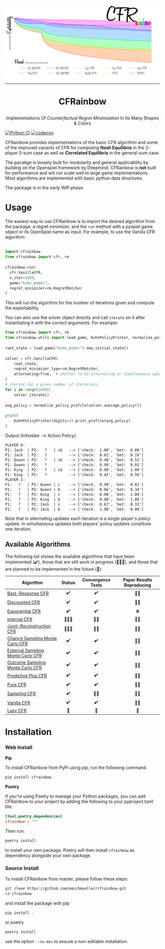 <picture>
  <source media="(prefers-color-scheme: dark)" srcset="docs/cfrainbow_readme_banner_dark.png">
  <source media="(prefers-color-scheme: light)" srcset="docs/cfrainbow_readme_banner_light.png">
  <img alt="Readme banner." src="docs/cfrainbow_readme_banner_light.png">
</picture>

---

# <p align=center> CFRainbow
<p align=center> Implementations Of <i>Counterfactual Regret Minimization</i> In Its Many Shapes & Colors

[![Python CI](https://github.com/maichmueller/cfrainbow/actions/workflows/python.yml/badge.svg?branch=main)](https://github.com/maichmueller/cfrainbow/actions/workflows/python.yml)
[![codecov](https://codecov.io/gh/maichmueller/cfrainbow/branch/main/graph/badge.svg?token=eDon471w2m)](https://codecov.io/gh/maichmueller/cfrainbow)

CFRainbow provides implementations of the basic CFR algorithm and some of the improved variants of CFR
for computing <b>Nash Equilibria</b> in the 2-player 0-sum case as well as <b>Correlated Equilibria</b> in the general-sum case.

The pacakge is loosely built for modularity and general applicability by building on the Openspiel framework by Deepmind. CFRainbow is <b>not</b> built
for performance and will not scale well to large game implementations. Most algorithms are implemented with basic python data structures.

The package is in the early WIP phase.


# Usage

The easiest way to use CFRainbow is to import the desired algorithm from the package, a regret minimizer, and the `run` method with a pyspiel game object or its OpenSpiel name as input.
For example, to use the Vanilla CFR algorithm:

```python

import cfrainbow
from cfrainbow import cfr, rm

cfrainbow.run(
  cfr.VanillaCFR,
  n_iter=1000,
  game="kuhn_poker",
  regret_minimizer=rm.RegretMatcher
)
```
This will run the algorithm for the number of iterations given and compute the exploitability.

You can also use the solver object directly and call `iterate` on it after instantiating it with the correct arguments.
For example:

```python
from cfrainbow import cfr, rm
from cfrainbow.utils import load_game, KuhnPolicyPrinter, normalize_policy_profile

root_state = load_game("kuhn_poker").new_initial_state()

solver = cfr.VanillaCFR(
    root_state,
    regret_minimizer_type=rm.RegretMatcher,
    alternating=True,  # whether to do alternating or simultaneous updates
)
# iterate for a given number of iterations.
for i in range(1000):
    solver.iterate()

avg_policy = normalize_policy_profile(solver.average_policy())

print(
    KuhnPolicyPrinter(digits=2).print_profile(avg_policy)
)
```
Output (Infostate --> Action Policy):
```
PLAYER 0:
P1: Jack  | P2:   ?   | cb   --> ['check:  1.00', 'bet:  0.00']
P1: Jack  | P2:   ?          --> ['check:  0.81', 'bet:  0.19']
P1: Queen | P2:   ?   | cb   --> ['check:  0.48', 'bet:  0.52']
P1: Queen | P2:   ?          --> ['check:  0.99', 'bet:  0.01']
P1: King  | P2:   ?   | cb   --> ['check:  0.00', 'bet:  1.00']
P1: King  | P2:   ?          --> ['check:  0.42', 'bet:  0.58']
PLAYER 1:
P1:   ?   | P2: Queen | c    --> ['check:  0.99', 'bet:  0.01']
P1:   ?   | P2: Queen | b    --> ['check:  0.66', 'bet:  0.34']
P1:   ?   | P2: King  | c    --> ['check:  0.00', 'bet:  1.00']
P1:   ?   | P2: King  | b    --> ['check:  0.00', 'bet:  1.00']
P1:   ?   | P2: Jack  | c    --> ['check:  0.67', 'bet:  0.33']
P1:   ?   | P2: Jack  | b    --> ['check:  1.00', 'bet:  0.00']
```
Note that in <i>alternating</i> updates each iteration is a single player's policy update.
In <i>simultaneous</i> updates both players' policy updates constitute one iteration.

## Available Algorithms

The following list shows the available algorithms that have been implemented (✔️), those that are still work in progress (🔨👷‍♂️),
and those that are planned to be implemented in the future (📅):

| Algorithm | Status | Convergence Tests | Paper Results Reproducing |
|-----------|:--------:|:-------------------:|:--------------------------:|
| [Best-Response CFR](https://www.cs.cmu.edu/~kwaugh/publications/johanson11.pdf) |  ✔️ | ✔️ | 🔨👷‍ |
| [Discounted CFR](https://arxiv.org/abs/1809.04040) | ✔️ | ✔️ | 🔨👷‍ |
| [Exponential CFR](https://arxiv.org/abs/2008.02679) | ✔️ | ✔️ | ❌ |
| [Internal CFR](https://proceedings.neurips.cc/paper/2020/file/5763abe87ed1938799203fb6e8650025-Paper.pdf) | 🔨👷‍♂️ | 🔨👷‍ | 🔨👷‍ |
| [Joint-Reconstruction CFR](https://proceedings.neurips.cc/paper/2019/file/525b8410cc8612283c9ecaf9a319f8ed-Paper.pdf) | 🔨👷‍♂️ | 🔨👷‍ | 🔨👷‍ |
| [Chance Sampling Monte Carlo CFR](http://mlanctot.info/files/papers/nips09mccfr.pdf) | ✔️ | ✔️ | 🔨👷‍ |
| [External Sampling Monte Carlo CFR](http://mlanctot.info/files/papers/nips09mccfr.pdf) | ✔️ | ✔️ | 🔨👷‍ |
| [Outcome Sampling Monte Carlo CFR](http://mlanctot.info/files/papers/nips09mccfr.pdf) | ✔️ | ✔️ | 🔨👷‍ |
| [Predictive Plus CFR](https://arxiv.org/abs/1902.04982) | ✔️ | ✔️ | 🔨👷‍ |
| [Pure CFR](https://richardggibson.appspot.com/static/work/thesis-phd/thesis-phd-paper.pdf) | ✔️ | ✔️ | 🔨👷‍ |
| [Sampling CFR](https://proceedings.neurips.cc/paper/2019/file/525b8410cc8612283c9ecaf9a319f8ed-Paper.pdf) | ✔️ | 🔨👷‍ | 🔨👷‍ |
| [Vanilla CFR](https://proceedings.neurips.cc/paper/2007/file/08d98638c6fcd194a4b1e6992063e944-Paper.pdf) | ✔️ | ✔️ | 🔨👷‍ |
| [Lazy CFR](https://arxiv.org/pdf/1810.04433v3.pdf) | 📅 | 📅 | 📅 |

# Installation

### <b> Web Install </b>

<b> Pip </b>

To install CFRainbow from PyPi using pip, run the following command:
```bash
pip install cfrainbow
```

<b> Poetry </b>

If you're using Poetry to manage your Python packages, you can add CFRainbow to your project by adding the following to your pyproject.toml file:

```toml
[tool.poetry.dependencies]
cfrainbow = "*"
```

Then run:

```bash
poetry install
```

to install your own package. Poetry will then install `cfrainbow` as dependency alongside your own package.
### <b> Source Install </b>

To install CFRainbow from master, please follow these steps:

```bash
git clone https://github.com/maichmueller/cfrainbow.git
cd cfrainbow
```
and install the package with pip
```bash
pip install .
```
or poetry
```bash
poetry install
```
use the option `--no-dev` to ensure a non-editable installation.
